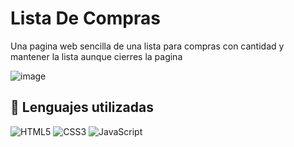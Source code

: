 # Lista De Compras
<p>Una pagina web sencilla de una lista para compras con cantidad y mantener la lista aunque cierres la pagina</p>

![image](https://github.com/user-attachments/assets/617237b0-f12e-4f36-b29c-139c385bf7a2)


## 💼 Lenguajes utilizadas
![HTML5](https://img.shields.io/badge/html5-%23E34F26.svg?style=for-the-badge&logo=html5&logoColor=white) ![CSS3](https://img.shields.io/badge/css3-%231572B6.svg?style=for-the-badge&logo=css3&logoColor=white) ![JavaScript](https://img.shields.io/badge/javascript-%23323330.svg?style=for-the-badge&logo=javascript&logoColor=%23F7DF1E)
